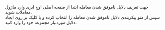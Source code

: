 <p>جهت تعریف دلایل ناموفق شدن معامله ابتدا از صفحه اصلی اوج ابری وارد ماژول معاملات شوید.<br>سپس از منو پیکربندی دلایل ناموفق شدن معامله را انتخاب کرده و با کلیک بر روی ایجاد دلایل موردنیاز مجموعه خود را وارد کنید.</p>